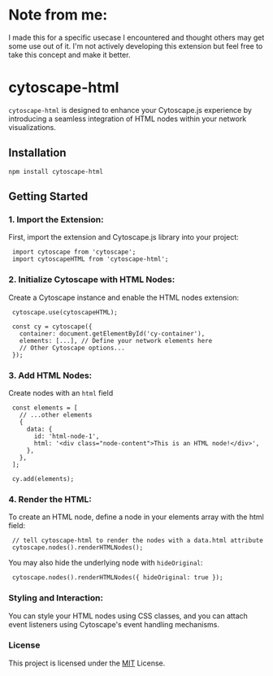 # Note from me:
I made this for a specific usecase I encountered and thought others may get some use out of it. I'm not actively developing this extension but feel free to take this concept and make it better. 

# cytoscape-html
`cytoscape-html` is designed to enhance your Cytoscape.js experience by introducing a seamless integration of HTML nodes within your network visualizations.

## Installation  
`npm install cytoscape-html`

## Getting Started
### 1. Import the Extension:
   First, import the extension and Cytoscape.js library into your project:
   ```
    import cytoscape from 'cytoscape';
    import cytoscapeHTML from 'cytoscape-html';
   ```

### 2.  Initialize Cytoscape with HTML Nodes:
   Create a Cytoscape instance and enable the HTML nodes extension:
   ```
    cytoscape.use(cytoscapeHTML);
   
    const cy = cytoscape({
      container: document.getElementById('cy-container'),
      elements: [...], // Define your network elements here
      // Other Cytoscape options...
    });
   ```


### 3.  Add HTML Nodes:
  Create nodes with an `html` field  
  ```
   const elements = [
     // ...other elements
     {
       data: {
         id: 'html-node-1',
         html: '<div class="node-content">This is an HTML node!</div>',
       },
     },
   ];
   
   cy.add(elements);
  ```

### 4.  Render the HTML:
  To create an HTML node, define a node in your elements array with the html field:  
  ```
   // tell cytoscape-html to render the nodes with a data.html attribute
   cytoscape.nodes().renderHTMLNodes();
  ```
  You may also hide the underlying node with `hideOriginal`:  
  ```
   cytoscape.nodes().renderHTMLNodes({ hideOriginal: true });
  ```

### Styling and Interaction:
You can style your HTML nodes using CSS classes, and you can attach event listeners using Cytoscape's event handling mechanisms.

### License
This project is licensed under the [MIT](https://github.com/BradyDouthit/cytoscape-html/blob/main/LICENSE) License.
